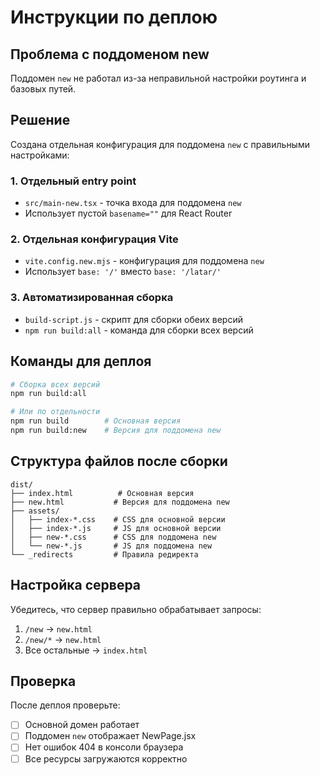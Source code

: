 # Инструкции по деплою

## Проблема с поддоменом new

Поддомен `new` не работал из-за неправильной настройки роутинга и базовых путей.

## Решение

Создана отдельная конфигурация для поддомена `new` с правильными настройками:

### 1. Отдельный entry point
- `src/main-new.tsx` - точка входа для поддомена `new`
- Использует пустой `basename=""` для React Router

### 2. Отдельная конфигурация Vite
- `vite.config.new.mjs` - конфигурация для поддомена `new`
- Использует `base: '/'` вместо `base: '/latar/'`

### 3. Автоматизированная сборка
- `build-script.js` - скрипт для сборки обеих версий
- `npm run build:all` - команда для сборки всех версий

## Команды для деплоя

```bash
# Сборка всех версий
npm run build:all

# Или по отдельности
npm run build        # Основная версия
npm run build:new    # Версия для поддомена new
```

## Структура файлов после сборки

```
dist/
├── index.html          # Основная версия
├── new.html           # Версия для поддомена new
├── assets/
│   ├── index-*.css    # CSS для основной версии
│   ├── index-*.js     # JS для основной версии
│   ├── new-*.css      # CSS для поддомена new
│   └── new-*.js       # JS для поддомена new
└── _redirects         # Правила редиректа
```

## Настройка сервера

Убедитесь, что сервер правильно обрабатывает запросы:

1. `/new` → `new.html`
2. `/new/*` → `new.html`
3. Все остальные → `index.html`

## Проверка

После деплоя проверьте:
- [ ] Основной домен работает
- [ ] Поддомен `new` отображает NewPage.jsx
- [ ] Нет ошибок 404 в консоли браузера
- [ ] Все ресурсы загружаются корректно
